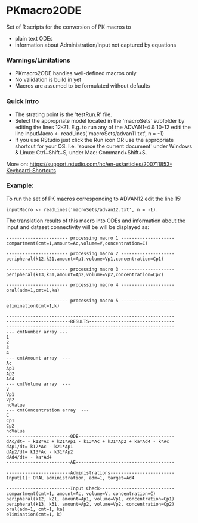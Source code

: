 # PKmacro2ODE

Set of R scripts for the conversion of PK macros to 
* plain text ODEs
* information about Administration/Input not captured by equations

### Warnings/Limitations
* PKmacro2ODE handles well-defined macros only
* No validation is build in yet
* Macros are assumed to be formulated without defaults

### Quick Intro
* The strating point is the 'testRun.R' file.
* Select the appropriate model located in the 'macroSets' subfolder
by editing the lines 12-21.
E.g. to run any of the ADVAN1-4 & 10-12 editi the line
inputMacro <- readLines('macroSets/advan11.txt', n = -1)
* If you use RStudio just click the Run icon OR use the appropriate 
shortcut for your OS. I.e. 'source the current document' under 
Windows & Linux: Ctrl+Shift+S, under Mac: Command+Shift+S.

More on:
https://support.rstudio.com/hc/en-us/articles/200711853-Keyboard-Shortcuts 

### Example:
To run the set of PK macros corresponding to ADVAN12 edit the line 15:
```
inputMacro <- readLines('macroSets/advan12.txt', n = -1).
```
The translation results of this macro into ODEs and information about 
the input and dataset connectivity will be will be displayed as:
```
----------------------- processing macro 1 -------------------- 
compartment(cmt=1,amount=Ac,volume=V,concentration=C) 
 
----------------------- processing macro 2 -------------------- 
peripheral(k12,k21,amount=Ap1,volume=Vp1,concentration=Cp1) 
 
----------------------- processing macro 3 -------------------- 
peripheral(k13,k31,amount=Ap2,volume=Vp2,concentration=Cp2) 
 
----------------------- processing macro 4 -------------------- 
oral(adm=1,cmt=1,ka) 
 
----------------------- processing macro 5 -------------------- 
elimination(cmt=1,k) 
 
--------------------------------------------------------------- 
------------------------RESULTS-------------------------------- 
--------------------------------------------------------------- 
--- cmtNumber array --- 
1
2
3
4 
--- cmtAmount array  --- 
Ac
Ap1
Ap2
Ad4 
--- cmtVolume array  --- 
V
Vp1
Vp2
noValue 
--- cmtConcentration array  --- 
C
Cp1
Cp2
noValue 
------------------------ODE------------------------------------ 
dAc/dt= - k12*Ac + k21*Ap1 - k13*Ac + k31*Ap2 + ka*Ad4 - k*Ac
dAp1/dt= k12*Ac - k21*Ap1
dAp2/dt= k13*Ac - k31*Ap2
dAd4/dt= - ka*Ad4 
------------------------AE------------------------------------- 
 
------------------------Administrations------------------------ 
Input[1]: ORAL administration, adm=1, target=Ad4 

------------------------Input Check---------------------------- 
compartment(cmt=1, amount=Ac, volume=V, concentration=C)
peripheral(k12, k21, amount=Ap1, volume=Vp1, concentration=Cp1)
peripheral(k13, k31, amount=Ap2, volume=Vp2, concentration=Cp2)
oral(adm=1, cmt=1, ka)
elimination(cmt=1, k) 
```